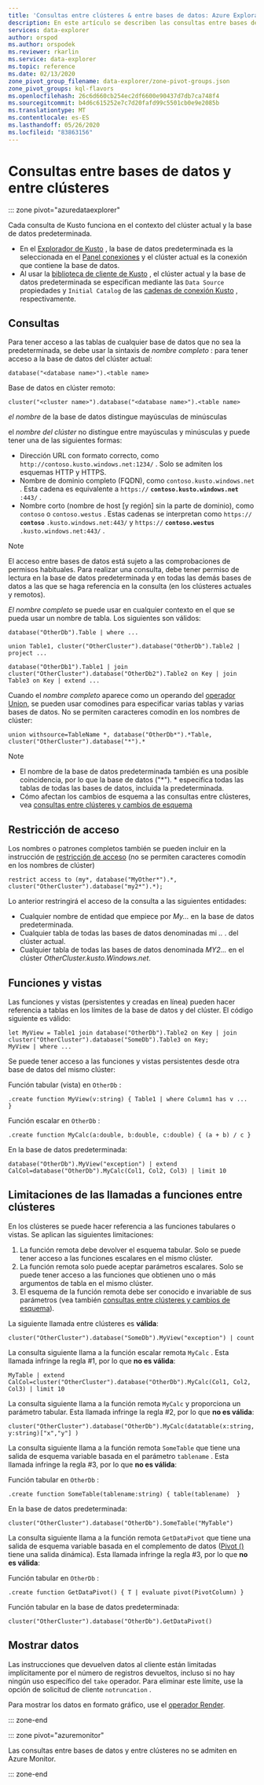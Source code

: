 ```yaml
---
title: 'Consultas entre clústeres & entre bases de datos: Azure Explorador de datos'
description: En este artículo se describen las consultas entre bases de datos y entre clústeres en Azure Explorador de datos.
services: data-explorer
author: orspod
ms.author: orspodek
ms.reviewer: rkarlin
ms.service: data-explorer
ms.topic: reference
ms.date: 02/13/2020
zone_pivot_group_filename: data-explorer/zone-pivot-groups.json
zone_pivot_groups: kql-flavors
ms.openlocfilehash: 26c6d660cb254ec2df6600e90437d7db7ca748f4
ms.sourcegitcommit: b4d6c615252e7c7d20fafd99c5501cb0e9e2085b
ms.translationtype: MT
ms.contentlocale: es-ES
ms.lasthandoff: 05/26/2020
ms.locfileid: "83863156"
---
```

# <a name="cross-database-and-cross-cluster-queries"></a>Consultas entre bases de datos y entre clústeres

::: zone pivot="azuredataexplorer"

Cada consulta de Kusto funciona en el contexto del clúster actual y la base de datos predeterminada.
* En el [Explorador de Kusto](../tools/kusto-explorer.md) , la base de datos predeterminada es la seleccionada en el [Panel conexiones](../tools/kusto-explorer.md#connections-panel) y el clúster actual es la conexión que contiene la base de datos.
* Al usar la [biblioteca de cliente de Kusto](../api/netfx/about-kusto-data.md) , el clúster actual y la base de datos predeterminada se especifican mediante las `Data Source` propiedades y `Initial Catalog` de las [cadenas de conexión Kusto](../api/connection-strings/kusto.md) , respectivamente.

## <a name="queries"></a>Consultas
Para tener acceso a las tablas de cualquier base de datos que no sea la predeterminada, se debe usar la sintaxis de *nombre completo* : para tener acceso a la base de datos del clúster actual:
```kusto
database("<database name>").<table name>
```
Base de datos en clúster remoto:
```kusto
cluster("<cluster name>").database("<database name>").<table name>
```

*el nombre* de la base de datos distingue mayúsculas de minúsculas

el *nombre del clúster* no distingue entre mayúsculas y minúsculas y puede tener una de las siguientes formas:
* Dirección URL con formato correcto, como `http://contoso.kusto.windows.net:1234/` . Solo se admiten los esquemas HTTP y HTTPS.
* Nombre de dominio completo (FQDN), como `contoso.kusto.windows.net` . Esta cadena es equivalente a `https://` **`contoso.kusto.windows.net`** `:443/` .
* Nombre corto (nombre de host [y región] sin la parte de dominio), como `contoso` o `contoso.westus` . Estas cadenas se interpretan como `https://` **`contoso`** `.kusto.windows.net:443/` y `https://` **`contoso.westus`** `.kusto.windows.net:443/` .

> [!NOTE]
> El acceso entre bases de datos está sujeto a las comprobaciones de permisos habituales.
> Para realizar una consulta, debe tener permiso de lectura en la base de datos predeterminada y en todas las demás bases de datos a las que se haga referencia en la consulta (en los clústeres actuales y remotos).

*El nombre completo* se puede usar en cualquier contexto en el que se pueda usar un nombre de tabla.
Los siguientes son válidos:

```kusto
database("OtherDb").Table | where ...

union Table1, cluster("OtherCluster").database("OtherDb").Table2 | project ...

database("OtherDb1").Table1 | join cluster("OtherCluster").database("OtherDb2").Table2 on Key | join Table3 on Key | extend ...
```

Cuando el *nombre completo* aparece como un operando del [operador Union](./unionoperator.md), se pueden usar comodines para especificar varias tablas y varias bases de datos. No se permiten caracteres comodín en los nombres de clúster:

```kusto
union withsource=TableName *, database("OtherDb*").*Table, cluster("OtherCluster").database("*").*
```

> [!NOTE]
>* El nombre de la base de datos predeterminada también es una posible coincidencia, por lo que la base de datos ("&#42;"). * especifica todas las tablas de todas las bases de datos, incluida la predeterminada.
>* Cómo afectan los cambios de esquema a las consultas entre clústeres, vea [consultas entre clústeres y cambios de esquema](../concepts/crossclusterandschemachanges.md)

## <a name="access-restriction"></a>Restricción de acceso 
Los nombres o patrones completos también se pueden incluir en la instrucción de [restricción de acceso](./restrictstatement.md) (no se permiten caracteres comodín en los nombres de clúster)
```kusto
restrict access to (my*, database("MyOther*").*, cluster("OtherCluster").database("my2*").*);
```

Lo anterior restringirá el acceso de la consulta a las siguientes entidades:

* Cualquier nombre de entidad que empiece por *My...* en la base de datos predeterminada. 
* Cualquier tabla de todas las bases de datos denominadas mi *..* . del clúster actual.
* Cualquier tabla de todas las bases de datos denominada *MY2...* en el clúster *OtherCluster.kusto.Windows.net*.

## <a name="functions-and-views"></a>Funciones y vistas

Las funciones y vistas (persistentes y creadas en línea) pueden hacer referencia a tablas en los límites de la base de datos y del clúster. El código siguiente es válido:

```kusto
let MyView = Table1 join database("OtherDb").Table2 on Key | join cluster("OtherCluster").database("SomeDb").Table3 on Key;
MyView | where ...
```

Se puede tener acceso a las funciones y vistas persistentes desde otra base de datos del mismo clúster:

Función tabular (vista) en `OtherDb` :

```kusto
.create function MyView(v:string) { Table1 | where Column1 has v ...  }  
```

Función escalar en `OtherDb` :
```kusto
.create function MyCalc(a:double, b:double, c:double) { (a + b) / c }  
```

En la base de datos predeterminada:

```kusto
database("OtherDb").MyView("exception") | extend CalCol=database("OtherDb").MyCalc(Col1, Col2, Col3) | limit 10
```

## <a name="limitations-of-cross-cluster-function-calls"></a>Limitaciones de las llamadas a funciones entre clústeres

En los clústeres se puede hacer referencia a las funciones tabulares o vistas. Se aplican las siguientes limitaciones:

1. La función remota debe devolver el esquema tabular. Solo se puede tener acceso a las funciones escalares en el mismo clúster.
2. La función remota solo puede aceptar parámetros escalares. Solo se puede tener acceso a las funciones que obtienen uno o más argumentos de tabla en el mismo clúster.
3. El esquema de la función remota debe ser conocido e invariable de sus parámetros (vea también [consultas entre clústeres y cambios de esquema](../concepts/crossclusterandschemachanges.md)).

La siguiente llamada entre clústeres es **válida**:

```kusto
cluster("OtherCluster").database("SomeDb").MyView("exception") | count
```

La consulta siguiente llama a la función escalar remota `MyCalc` .
Esta llamada infringe la regla #1, por lo que **no es válida**:

```kusto
MyTable | extend CalCol=cluster("OtherCluster").database("OtherDb").MyCalc(Col1, Col2, Col3) | limit 10
```

La consulta siguiente llama a la función remota `MyCalc` y proporciona un parámetro tabular.
Esta llamada infringe la regla #2, por lo que **no es válida**:

```kusto
cluster("OtherCluster").database("OtherDb").MyCalc(datatable(x:string, y:string)["x","y"] ) 
```

La consulta siguiente llama a la función remota `SomeTable` que tiene una salida de esquema variable basada en el parámetro `tablename` .
Esta llamada infringe la regla #3, por lo que **no es válida**:

Función tabular en `OtherDb` :
```kusto
.create function SomeTable(tablename:string) { table(tablename)  }  
```

En la base de datos predeterminada:
```kusto
cluster("OtherCluster").database("OtherDb").SomeTable("MyTable")
```

La consulta siguiente llama a la función remota `GetDataPivot` que tiene una salida de esquema variable basada en el complemento de datos ([Pivot ()](pivotplugin.md) tiene una salida dinámica).
Esta llamada infringe la regla #3, por lo que **no es válida**:

Función tabular en `OtherDb` :
```kusto
.create function GetDataPivot() { T | evaluate pivot(PivotColumn) }  
```

Función tabular en la base de datos predeterminada:
```kusto
cluster("OtherCluster").database("OtherDb").GetDataPivot()
```

## <a name="displaying-data"></a>Mostrar datos

Las instrucciones que devuelven datos al cliente están limitadas implícitamente por el número de registros devueltos, incluso si no hay ningún uso específico del `take` operador. Para eliminar este límite, use la opción de solicitud de cliente `notruncation` .

Para mostrar los datos en formato gráfico, use el [operador Render](renderoperator.md).

::: zone-end

::: zone pivot="azuremonitor"

Las consultas entre bases de datos y entre clústeres no se admiten en Azure Monitor.

::: zone-end

